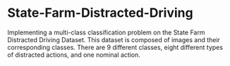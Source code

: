 # State-Farm-Distracted-Driving
Implementing a multi-class classification problem on the State Farm Distracted Driving Dataset. This dataset is composed of images and their corresponding classes. There are 9 different classes, eight different types of distracted actions, and one nominal action.
